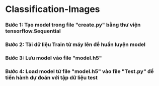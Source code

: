 # Classification-Images

### Bước 1: Tạo model trong file "create.py" bằng thư viện tensorflow.Sequential 
### Bước 2: Tải dữ liệu Train từ máy lên để huấn luyện model 
### Bước 3: Lưu model vào file "model.h5"
### Bước 4: Load model từ file "model.h5" vào file "Test.py" để tiến hành dự đoán với tập dữ liệu test 
